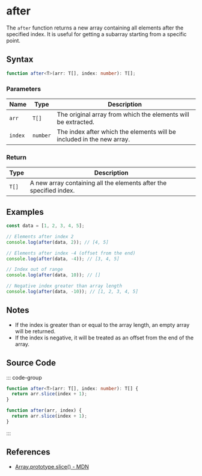 # after

The `after` function returns a new array containing all elements after the specified index. It is useful for getting a subarray starting from a specific point.

## Syntax

```typescript
function after<T>(arr: T[], index: number): T[];
```

### Parameters

| Name   | Type         | Description                                                        |
|--------|--------------|--------------------------------------------------------------------|
| `arr`  | `T[]`        | The original array from which the elements will be extracted.      |
| `index`| `number`     | The index after which the elements will be included in the new array. |

### Return

| Type    | Description                                                                   |
|---------|-------------------------------------------------------------------------------|
| `T[]`   | A new array containing all the elements after the specified index.            |

## Examples

```typescript
const data = [1, 2, 3, 4, 5];

// Elements after index 2
console.log(after(data, 2)); // [4, 5]

// Elements after index -4 (offset from the end)
console.log(after(data, -4)); // [3, 4, 5]

// Index out of range
console.log(after(data, 10)); // []

// Negative index greater than array length
console.log(after(data, -10)); // [1, 2, 3, 4, 5]
```

## Notes

- If the index is greater than or equal to the array length, an empty array will be returned.
- If the index is negative, it will be treated as an offset from the end of the array.

## Source Code

::: code-group
```typescript
function after<T>(arr: T[], index: number): T[] {
  return arr.slice(index + 1);
}
```

```javascript
function after(arr, index) {
  return arr.slice(index + 1);
}
```
:::

## References

- [Array.prototype.slice() - MDN](https://developer.mozilla.org/en-US/docs/Web/JavaScript/Reference/Global_Objects/Array/slice)